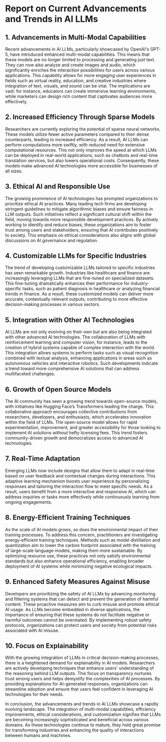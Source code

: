 # Report on Current Advancements and Trends in AI LLMs

## 1. Advancements in Multi-Modal Capabilities
Recent advancements in AI LLMs, particularly showcased by OpenAI's GPT-5, have introduced enhanced multi-modal capabilities. This means that these models are no longer limited to processing and generating just text. They can now also analyze and create images and audio, which significantly enriches the interaction possibilities for users across various applications. This capability allows for more engaging user experiences in fields such as virtual reality, education, and creative industries where integration of text, visuals, and sound can be vital. The implications are vast: for instance, educators can create immersive learning environments, while marketers can design rich content that captivates audiences more effectively.

## 2. Increased Efficiency Through Sparse Models
Researchers are currently exploring the potential of sparse neural networks. These models utilize fewer active parameters compared to their dense counterparts, leading to increased efficiency. As a result, AI LLMs can perform computations more swiftly, with reduced need for extensive computational resources. This not only improves the speed at which LLMs can be deployed in real-world applications, such as chatbots and real-time translation services, but also lowers operational costs. Consequently, these models make advanced AI technologies more accessible for businesses of all sizes.

## 3. Ethical AI and Responsible Use
The growing prominence of AI technologies has prompted organizations to prioritize ethical AI practices. Many leading tech firms are developing stringent guidelines to mitigate algorithmic biases and ensure fairness in LLM outputs. Such initiatives reflect a significant cultural shift within the field, moving towards more responsible development practices. By actively working to identify and reduce biases, these organizations aim to foster trust among users and stakeholders, ensuring that AI contributes positively to society. This emphasis on ethical considerations also aligns with global discussions on AI governance and regulation.

## 4. Customizable LLMs for Specific Industries
The trend of developing customizable LLMs tailored to specific industries has seen remarkable growth. Industries like healthcare and finance are increasingly leveraging LLMs that are fine-tuned on specialized datasets. This fine-tuning dramatically enhances their performance for industry-specific tasks, such as patient diagnosis in healthcare or analyzing financial trends in finance. As a result, these customized models can deliver more accurate, contextually relevant outputs, contributing to more effective decision-making processes in various sectors.

## 5. Integration with Other AI Technologies
AI LLMs are not only evolving on their own but are also being integrated with other advanced AI technologies. The collaboration of LLMs with reinforcement learning and computer vision, for instance, leads to the creation of hybrid systems capable of complex interaction with the world. This integration allows systems to perform tasks such as visual recognition combined with textual analysis, enhancing applications in areas such as autonomous vehicles and interactive robotics. Such developments indicate a trend toward more comprehensive AI solutions that can address multifaceted challenges.

## 6. Growth of Open Source Models
The AI community has seen a growing trend towards open-source models, with initiatives like Hugging Face’s Transformers leading the charge. This collaborative approach encourages collective contributions from researchers, developers, and enthusiasts, which accelerates innovation within the field of LLMs. The open-source model allows for rapid experimentation, improvement, and greater accessibility for those looking to implement AI solutions without hefty licensing fees. This trend fosters community-driven growth and democratizes access to advanced AI technologies.

## 7. Real-Time Adaptation
Emerging LLMs now include designs that allow them to adapt in real-time based on user feedback and contextual changes during interactions. This adaptive learning mechanism boosts user experience by personalizing responses and tailoring the interaction flow to meet specific needs. As a result, users benefit from a more interactive and responsive AI, which can address inquiries or tasks more effectively while continuously learning from ongoing engagements.

## 8. Energy-Efficient Training Techniques
As the scale of AI models grows, so does the environmental impact of their training processes. To address this concern, practitioners are investigating energy-efficient training techniques. Methods such as model distillation and quantization aim to lower the carbon footprint associated with the training of large-scale language models, making them more sustainable. By optimizing resource use, these practices not only satisfy environmental standards but also enhance operational efficiency, enabling broader deployment of AI systems while minimizing negative ecological impacts.

## 9. Enhanced Safety Measures Against Misuse
Developers are prioritizing the safety of AI LLMs by advancing monitoring and filtering systems that can detect and prevent the generation of harmful content. These proactive measures aim to curb misuse and promote ethical AI usage. As LLMs become embedded in diverse applications, the importance of ensuring that these systems do not facilitate negative or harmful outcomes cannot be overstated. By implementing robust safety protocols, organizations can protect users and society from potential risks associated with AI misuse.

## 10. Focus on Explainability
With the growing integration of LLMs in critical decision-making processes, there is a heightened demand for explainability in AI models. Researchers are actively developing techniques that enhance users' understanding of the reasoning behind LLM outputs. This focus on transparency nurtures trust among users and helps demystify the complexities of AI processes. By providing explanations for AI-generated responses, organizations can streamline adoption and ensure that users feel confident in leveraging AI technologies for their needs.

In conclusion, the advancements and trends in AI LLMs showcase a rapidly evolving landscape. The integration of multi-modal capabilities, efficiency improvements, ethical considerations, and customization signifies that LLMs are becoming increasingly sophisticated and beneficial across various domains. As these technologies continue to mature, they hold great promise for transforming industries and enhancing the quality of interactions between humans and machines.